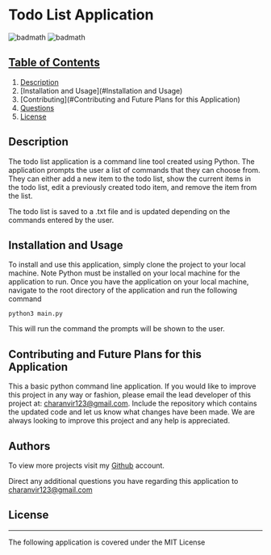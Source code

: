 # Todo List Application

![badmath](https://img.shields.io/badge/License-MIT-blue) ![badmath](https://img.shields.io/badge/Version-1.0-yellow) 

## <u>Table of Contents</u>
1. [Description](#Description)
2. [Installation and Usage](#Installation and Usage)
3. [Contributing](#Contributing and Future Plans for this Application)
4. [Questions](#Authors)
5. [License](#License)

## Description

The todo list application is a command line tool created using Python. The application prompts the user a list of
commands that they can choose from. They can either add a new item to the todo list, show the current items in the todo
list, edit a previously created todo item, and remove the item from the list.

The todo list is saved to a .txt file and is updated depending on the commands entered by the user.

## Installation and Usage

To install and use this application, simply clone the project to your local machine. Note Python must be installed on
your local machine for the application to run. Once you have the application on your local machine, navigate to the root
directory of the application and run the following command

```commandline
python3 main.py
```

This will run the command the prompts will be shown to the user.

## Contributing and Future Plans for this Application

This a basic python command line application. If you would like to improve this project in any way or fashion, please
email the lead developer of this project at: charanvir123@gmail.com. Include the repository which contains the updated
code and let us know what changes have been made. We are always looking to improve this project and any help is
appreciated. 

## Authors

To view more projects visit my [Github](https://github.com/Charanvir) account.

Direct any additional questions you have regarding this application to charanvir123@gmail.com

## License
***
The following application is covered under the MIT License